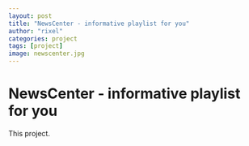 ```yaml
---
layout: post
title: "NewsCenter - informative playlist for you"
author: "rixel"
categories: project
tags: [project]
image: newscenter.jpg
---
```


# NewsCenter - informative playlist for you

This project.
